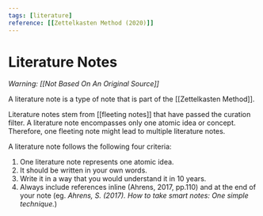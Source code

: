 ```yaml
---
tags: [literature]
reference: [[Zettelkasten Method (2020)]]
---
```

# Literature Notes

*Warning: [[Not Based On An Original Source]]*

A literature note is a type of note that is part of the [[Zettelkasten Method]].

Literature notes stem from [[fleeting notes]] that have passed the curation filter. A literature note encompasses only one atomic idea or concept. Therefore, one fleeting note might lead to multiple literature notes.

A literature note follows the following four criteria:
1. One literature note represents one atomic idea.
2. It should be written in your own words.
3. Write it in a way that you would understand it in 10 years.
4. Always include references inline (Ahrens, 2017, pp.110) and at the end of your note (eg. *Ahrens, S. (2017). How to take smart notes: One simple technique.*)


[//begin]: # "Autogenerated link references for markdown compatibility"
[not-based-on-an-original-source]: ../3-permanent/not-based-on-an-original-source "Not Based On An Original Source"
[zettelkasten-method]: ../1-fleeting/zettelkasten-method "Zettelkasten Method"
[fleeting-notes]: fleeting-notes "Fleeting Notes"
[//end]: # "Autogenerated link references"